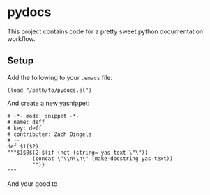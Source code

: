 # pydocs

This project contains code for a pretty sweet python documentation workflow.

## Setup

Add the following to your `.emacs` file:
```
(load "/path/to/pydocs.el")
```

And create a new yasnippet:
```
# -*- mode: snippet -*-
# name: deff
# key: deff
# contributer: Zach Dingels
# --
def $1($2):
"""$1$0${2:$(if (not (string= yas-text \"\")) 
		(concat \"\\n\\n\" (make-docstring yas-text))
		"")}
"""
```

And your good to 
